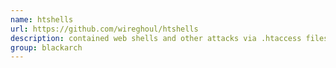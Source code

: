 ```yaml
---
name: htshells
url: https://github.com/wireghoul/htshells
description: contained web shells and other attacks via .htaccess files. URL : https://github.com/wireghoul/htshells Groups : blackarch blackarch-exploitation
group: blackarch
---
```

